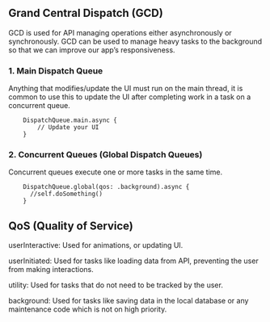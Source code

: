 ## Grand Central Dispatch (GCD)
 GCD is used for API managing operations either asynchronously or synchronously. GCD can be used to manage heavy tasks to the background so that we can improve our app’s responsiveness.
 
### 1. Main Dispatch Queue
  Anything that modifies/update the UI must run on the main thread, it is common to use this to update the UI after completing work in a task on a concurrent queue.

  
        DispatchQueue.main.async {
            // Update your UI
        }
        
### 2. Concurrent Queues (Global Dispatch Queues)
Concurrent queues execute one or more tasks in the same time. 
 
        DispatchQueue.global(qos: .background).async {
          //self.doSomething()
        }
        
## QoS (Quality of Service)

userInteractive: Used for animations, or updating UI.

userInitiated: Used for tasks like loading data from API, preventing the user from making interactions.

utility: Used for tasks that do not need to be tracked by the user.

background: Used for tasks like saving data in the local database or any maintenance code which is not on high priority.
